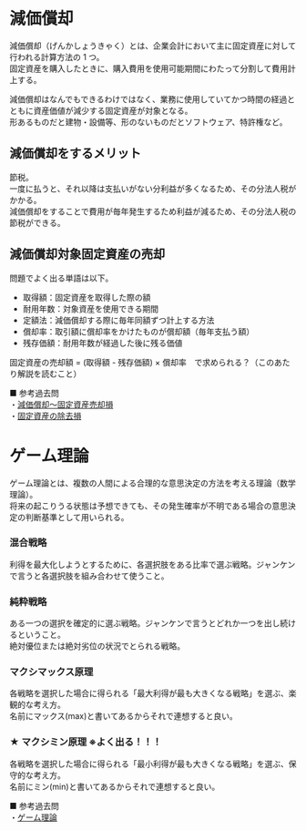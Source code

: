 # 減価償却

減価償却（げんかしょうきゃく）とは、企業会計において主に固定資産に対して行われる計算方法の 1 つ。  
固定資産を購入したときに、購入費用を使用可能期間にわたって分割して費用計上する。

減価償却はなんでもできるわけではなく、業務に使用していてかつ時間の経過とともに資産価値が減少する固定資産が対象となる。  
形あるものだと建物・設備等、形のないものだとソフトウェア、特許権など。

## 減価償却をするメリット

節税。  
一度に払うと、それ以降は支払いがない分利益が多くなるため、その分法人税がかかる。  
減価償却をすることで費用が毎年発生するため利益が減るため、その分法人税の節税ができる。

## 減価償却対象固定資産の売却

問題でよく出る単語は以下。

- 取得額：固定資産を取得した際の額
- 耐用年数：対象資産を使用できる期間
- 定額法：減価償却する際に毎年同額ずつ計上する方法
- 償却率：取引額に償却率をかけたものが償却額（毎年支払う額）
- 残存価額：耐用年数が経過した後に残る価値

固定資産の売却額 = (取得額 - 残存価額) × 償却率　で求められる？（このあたり解説を読むこと）

■ 参考過去問  
・[減価償却〜固定資産売却損](https://www.ap-siken.com/kakomon/23_toku/q75.html)  
・[固定資産の除去損](https://www.ap-siken.com/kakomon/05_aki/q77.html)

# ゲーム理論

ゲーム理論とは、複数の人間による合理的な意思決定の方法を考える理論（数学理論）。  
将来の起こりうる状態は予想できても、その発生確率が不明である場合の意思決定の判断基準として用いられる。

### 混合戦略

利得を最大化しようとするために、各選択肢をある比率で選ぶ戦略。ジャンケンで言うと各選択肢を組み合わせて使うこと。

### 純粋戦略

ある一つの選択を確定的に選ぶ戦略。ジャンケンで言うとどれか一つを出し続けるということ。  
絶対優位または絶対劣位の状況でとられる戦略。

### マクシマックス原理

各戦略を選択した場合に得られる「最大利得が最も大きくなる戦略」を選ぶ、楽観的な考え方。  
名前にマックス(max)と書いてあるからそれで連想すると良い。

### ★ マクシミン原理 ※よく出る！！！

各戦略を選択した場合に得られる「最小利得が最も大きくなる戦略」を選ぶ、保守的な考え方。  
名前にミン(min)と書いてあるからそれで連想すると良い。

■ 参考過去問  
・[ゲーム理論](https://www.ap-siken.com/kakomon/27_aki/q75.html)
